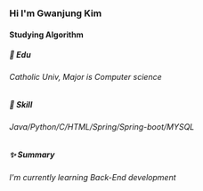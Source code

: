### Hi I'm Gwanjung Kim 

#### Studying Algorithm

##### 📘 Edu
###### Catholic Univ, Major is Computer science
##### 🧩 Skill
###### Java/Python/C/HTML/Spring/Spring-boot/MYSQL
##### ✨ Summary
###### I'm currently learning Back-End development
